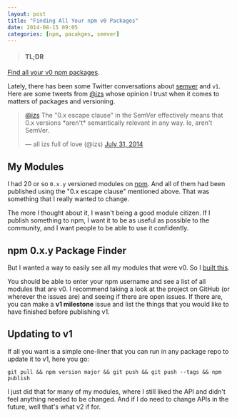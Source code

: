 ```yaml
---
layout: post
title: "Finding All Your npm v0 Packages"
date: 2014-08-15 09:05
categories: [npm, pacakges, semver]
---
```


> #### TL;DR
[Find all your v0 npm packages](http://lukekarrys.github.io/npm-v0-finder/).

Lately, there has been some Twitter conversations about [semver](http://semver.org/) and `v1`. Here are some tweets from [@izs](https://twitter.com/izs) whose opinion I trust when it comes to matters of packages and versioning.

<blockquote class="twitter-tweet" lang="en"><p><a href="https://twitter.com/izs">@izs</a> The &quot;0.x escape clause&quot; in the SemVer effectively means that 0.x versions *aren&#39;t* semantically relevant in any way. Ie, aren&#39;t SemVer.</p>&mdash; all izs full of love (@izs) <a href="https://twitter.com/izs/statuses/494980349944819713">July 31, 2014</a></blockquote>

<script async src="//platform.twitter.com/widgets.js" charset="utf-8"></script>


## My Modules

I had 20 or so `0.x.y` versioned modules on [npm](https://www.npmjs.org/~lukekarrys). And all of them had been published using the "0.x escape clause" mentioned above. That was something that I really wanted to change.

The more I thought about it, I wasn't being a good module citizen. If I publish something to npm, I want it to be as useful as possible to the community, and I want people to be able to use it confidently.


## npm 0.x.y Package Finder

But I wanted a way to easily see all my modules that were v0. So I [built this](http://lukekarrys.github.io/npm-v0-finder/).

You should be able to enter your npm username and see a list of all modules that are v0. I recommend taking a look at the project on GitHub (or wherever the issues are) and seeing if there are open issues. If there are, you can make a **v1 milestone** issue and list the things that you would like to have finished before publishing v1.

## Updating to v1

If all you want is a simple one-liner that you can run in any package repo to update it to v1, here you go:

`git pull && npm version major && git push && git push --tags && npm publish`

I just did that for many of my modules, where I still liked the API and didn't feel anything needed to be changed. And if I do need to change APIs in the future, well that's what v2 if for.
